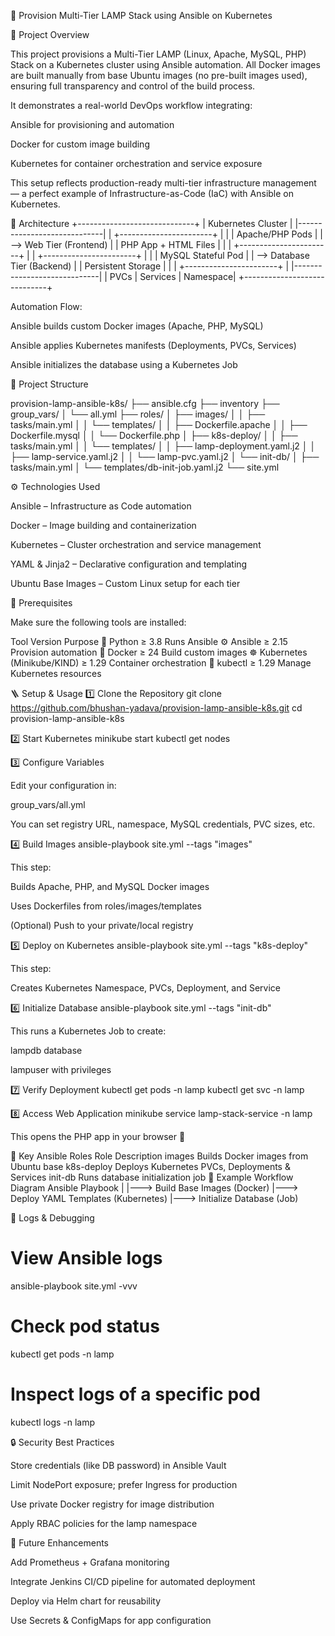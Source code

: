 🚀 Provision Multi-Tier LAMP Stack using Ansible on Kubernetes

📘 Project Overview

This project provisions a Multi-Tier LAMP (Linux, Apache, MySQL, PHP) Stack on a Kubernetes cluster using Ansible automation.
All Docker images are built manually from base Ubuntu images (no pre-built images used), ensuring full transparency and control of the build process.

It demonstrates a real-world DevOps workflow integrating:

Ansible for provisioning and automation

Docker for custom image building

Kubernetes for container orchestration and service exposure

This setup reflects production-ready multi-tier infrastructure management — a perfect example of Infrastructure-as-Code (IaC) with Ansible on Kubernetes.

🧩 Architecture
+-----------------------------+
|     Kubernetes Cluster      |
|-----------------------------|
|  +-----------------------+  |
|  |  Apache/PHP Pods      |  |  --> Web Tier (Frontend)
|  |  PHP App + HTML Files |  |
|  +-----------------------+  |
|  +-----------------------+  |
|  |  MySQL Stateful Pod   |  |  --> Database Tier (Backend)
|  |  Persistent Storage   |  |
|  +-----------------------+  |
|-----------------------------|
|  PVCs | Services | Namespace|
+-----------------------------+



Automation Flow:

Ansible builds custom Docker images (Apache, PHP, MySQL)

Ansible applies Kubernetes manifests (Deployments, PVCs, Services)

Ansible initializes the database using a Kubernetes Job




🧱 Project Structure

provision-lamp-ansible-k8s/
├── ansible.cfg
├── inventory
├── group_vars/
│   └── all.yml
├── roles/
│   ├── images/
│   │   ├── tasks/main.yml
│   │   └── templates/
│   │       ├── Dockerfile.apache
│   │       ├── Dockerfile.mysql
│   │       └── Dockerfile.php
│   ├── k8s-deploy/
│   │   ├── tasks/main.yml
│   │   └── templates/
│   │       ├── lamp-deployment.yaml.j2
│   │       ├── lamp-service.yaml.j2
│   │       └── lamp-pvc.yaml.j2
│   └── init-db/
│       ├── tasks/main.yml
│       └── templates/db-init-job.yaml.j2
└── site.yml




⚙️ Technologies Used

Ansible – Infrastructure as Code automation

Docker – Image building and containerization

Kubernetes – Cluster orchestration and service management

YAML & Jinja2 – Declarative configuration and templating

Ubuntu Base Images – Custom Linux setup for each tier




🧰 Prerequisites

Make sure the following tools are installed:

Tool	Version	Purpose
🐍 Python	≥ 3.8	Runs Ansible
⚙️ Ansible	≥ 2.15	Provision automation
🐳 Docker	≥ 24	Build custom images
☸️ Kubernetes (Minikube/KIND)	≥ 1.29	Container orchestration
🔗 kubectl	≥ 1.29	Manage Kubernetes resources


🪜 Setup & Usage
1️⃣ Clone the Repository
git clone https://github.com/bhushan-yadava/provision-lamp-ansible-k8s.git
cd provision-lamp-ansible-k8s

2️⃣ Start Kubernetes
minikube start
kubectl get nodes

3️⃣ Configure Variables

Edit your configuration in:

group_vars/all.yml


You can set registry URL, namespace, MySQL credentials, PVC sizes, etc.

4️⃣ Build Images
ansible-playbook site.yml --tags "images"


This step:

Builds Apache, PHP, and MySQL Docker images

Uses Dockerfiles from roles/images/templates

(Optional) Push to your private/local registry


5️⃣ Deploy on Kubernetes
ansible-playbook site.yml --tags "k8s-deploy"


This step:

Creates Kubernetes Namespace, PVCs, Deployment, and Service

6️⃣ Initialize Database
ansible-playbook site.yml --tags "init-db"


This runs a Kubernetes Job to create:

lampdb database

lampuser with privileges


7️⃣ Verify Deployment
kubectl get pods -n lamp
kubectl get svc -n lamp


8️⃣ Access Web Application
minikube service lamp-stack-service -n lamp


This opens the PHP app in your browser 🎉



🧠 Key Ansible Roles
Role	Description
images	Builds Docker images from Ubuntu base
k8s-deploy	Deploys Kubernetes PVCs, Deployments & Services
init-db	Runs database initialization job
🧩 Example Workflow Diagram
Ansible Playbook
   |
   |---> Build Base Images (Docker)
   |---> Deploy YAML Templates (Kubernetes)
   |---> Initialize Database (Job)

🧾 Logs & Debugging
# View Ansible logs
ansible-playbook site.yml -vvv

# Check pod status
kubectl get pods -n lamp

# Inspect logs of a specific pod
kubectl logs <pod-name> -n lamp

🔒 Security Best Practices

Store credentials (like DB password) in Ansible Vault

Limit NodePort exposure; prefer Ingress for production

Use private Docker registry for image distribution

Apply RBAC policies for the lamp namespace

🧰 Future Enhancements

Add Prometheus + Grafana monitoring

Integrate Jenkins CI/CD pipeline for automated deployment

Deploy via Helm chart for reusability

Use Secrets & ConfigMaps for app configuration

